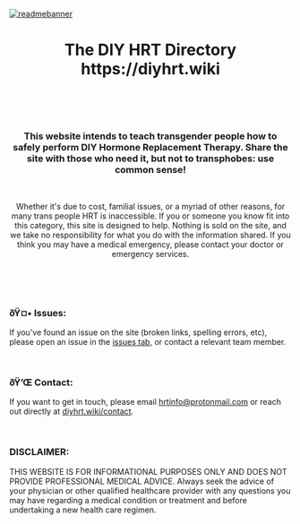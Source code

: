 [![readmebanner](https://raw.githubusercontent.com/diyhrt/diyhrt.github.io/main/images/readmebanner.png)](diyhrt.wiki/)
<h1 align="center">The DIY HRT Directory </br> https://diyhrt.wiki
<br/><br/></h1>

<br/>
<h3 align="center">This website intends to teach transgender people how to safely perform DIY Hormone Replacement Therapy. Share the site with those who need it, but not to transphobes: use common sense!</h3>
<br/>
<p align="center">
Whether it's due to cost, familial issues, or a myriad of other reasons, for many trans people HRT is inaccessible. If you or someone you know fit into this category, this site is designed to help. Nothing is sold on the site, and we take no responsibility for what you do with the information shared. If you think you may have a medical emergency, please contact your doctor or emergency services.<br/><br/></p>

##

<br/>

### ðŸ¤• Issues:
If you've found an issue on the site (broken links, spelling errors, etc), please open an issue in the [issues tab](https://github.com/diyhrt/diyhrt.github.io/issues), or contact a relevant team member.

<br/>

### ðŸ’Œ Contact:
If you want to get in touch, please email [hrtinfo@protonmail.com](mailto:hrtinfo@protonmail.com) or reach out directly at [diyhrt.wiki/contact](https://diyhrt.wiki/contact).

<br/>

### DISCLAIMER:
 THIS WEBSITE IS FOR INFORMATIONAL PURPOSES ONLY AND DOES NOT PROVIDE PROFESSIONAL MEDICAL ADVICE. Always seek the advice of your physician or other qualified healthcare provider with any questions you may have regarding a medical condition or treatment and before undertaking a new health care regimen.
